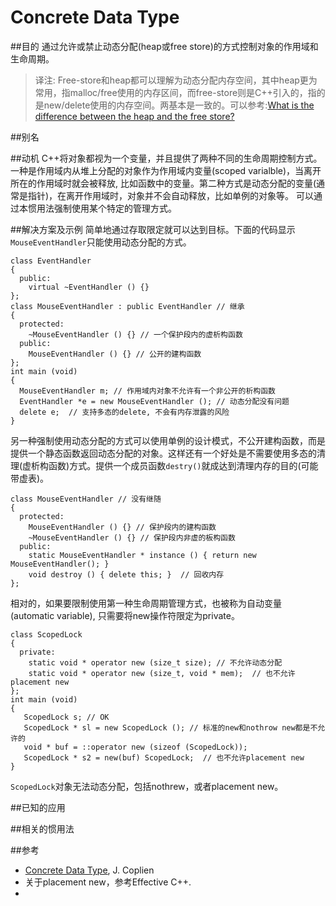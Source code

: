 # Concrete Data Type
##目的
通过允许或禁止动态分配(heap或free store)的方式控制对象的作用域和生命周期。
>译注: Free-store和heap都可以理解为动态分配内存空间，其中heap更为常用，指malloc/free使用的内存区间，而free-store则是C++引入的，指的是new/delete使用的内存空间。两基本是一致的。可以参考:[What is the difference between the heap and the free store?](http://stackoverflow.com/questions/6161235/what-is-the-difference-between-the-heap-and-the-free-store)

##别名

##动机
C++将对象都视为一个变量，并且提供了两种不同的生命周期控制方式。一种是作用域内从堆上分配的对象作为作用域内变量(scoped varialble)，当离开所在的作用域时就会被释放, 比如函数中的变量。第二种方式是动态分配的变量(通常是指针)，在离开作用域时，对象并不会自动释放，比如单例的对象等。
可以通过本惯用法强制使用某个特定的管理方式。

##解决方案及示例
简单地通过存取限定就可以达到目标。下面的代码显示`MouseEventHandler`只能使用动态分配的方式。
```
class EventHandler
{
  public:
    virtual ~EventHandler () {}
};
class MouseEventHandler : public EventHandler // 继承
{
  protected:
    ~MouseEventHandler () {} // 一个保护段内的虚析构函数
  public:
    MouseEventHandler () {} // 公开的建构函数
};
int main (void)
{
  MouseEventHandler m; // 作用域内对象不允许有一个非公开的析构函数
  EventHandler *e = new MouseEventHandler (); // 动态分配没有问题
  delete e;  // 支持多态的delete, 不会有内存泄露的风险
}
```

另一种强制使用动态分配的方式可以使用单例的设计模式，不公开建构函数，而是提供一个静态函数返回动态分配的对象。这样还有一个好处是不需要使用多态的清理(虚析构函数)方式。提供一个成员函数`destry()`就成达到清理内存的目的(可能带虚表)。
```
class MouseEventHandler // 没有继随
{
  protected:
    MouseEventHandler () {} // 保护段内的建构函数
    ~MouseEventHandler () {} // 保护段内非虚的板构函数
  public:
    static MouseEventHandler * instance () { return new MouseEventHandler(); }
    void destroy () { delete this; }  // 回收内存
};
```

相对的，如果要限制使用第一种生命周期管理方式，也被称为自动变量(automatic variable), 只需要将new操作符限定为private。
```
class ScopedLock
{
  private:
    static void * operator new (size_t size); // 不允许动态分配
    static void * operator new (size_t, void * mem);  // 也不允许placement new
};
int main (void)
{
   ScopedLock s; // OK
   ScopedLock * sl = new ScopedLock (); // 标准的new和nothrow new都是不允许的
   void * buf = ::operator new (sizeof (ScopedLock));
   ScopedLock * s2 = new(buf) ScopedLock;  // 也不允许placement new
}
```
`ScopedLock`对象无法动态分配，包括nothrew，或者placement new。

##已知的应用

##相关的惯用法

##参考
* [Concrete Data Type](http://www.laputan.org/pub/sag/coplien-idioms.doc), J. Coplien
* 关于placement new，参考Effective C++.
*

